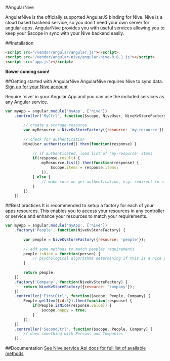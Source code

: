 #AngularNive

AngularNive is the officially supported AngularJS binding for Nive. Nive is a cloud based backend service, so you don`t need 
your own server for angular apps. AngularNive provides you with useful services allowing you to keep your $scope in sync with your 
Nive backend easily.

##Installation
```html
<script src="/vendor/angular/angular.js"></script>
<script src="/vendor/angular-nive/angular-nive-0.8.1.js"></script>
<script src="app.js"></script>
```
    
**Bower coming soon!**

##Getting started with AngularNive
AngularNive requires Nive to sync data. [Sign up for your Nive account](http://www.nive.co/workspace/account/signup)

Require 'nive' in your Angular App and you can use the included services as any Angular service.
```javascript
var myApp = angular.module('myApp', ['nive'])
    .controller('MyCtrl', function($scope, NiveUser, NiveKvStoreFactory) {
        
        // create a storage resource
        var myResource = NiveKvStoreFactory({resource: 'my-resource'});
        
        // check for authentication
        NiveUser.authenticated().then(function(response) {
            
            // if authenticated, load list of 'my-resource' items
            if(response.result) {
                myResource.list().then(function(response) {
                    $scope.items = response.items;
                });    
            } else {
                // make sure we get authentication, e.g. redirect to signIn
            }
        });
    });
```

##Best practices
It is recommended to setup a factory for each of your apps resources.
This enables you to access your resources in any controller or service and enhance your resources to match your requirements. 

```javascript
var myApp = angular.module('myApp', ['nive'])
    .factory('People', function(NiveKvStoreFactory) {
        
        var people = NiveKvStoreFactory({resource: 'people'});
        
        // add some methods to match peoples requirements
        people.isNice = function(person) {
            // psychological algorithms determining if this is a nice person
        }
        
        return people;
    })
    .factory('Company', function(NiveKvStoreFactory) {
        return NiveKvStoreFactory({resource: 'company'});
    })
    .controller('FirstCtrl', function($scope, People, Company) {
        People.getItem({id:3}).then(function(response) {
            if(People.isNice(response.value)) {
                $scope.happy = true;
            }
        });
    })
    .controller('SecondCtrl', function($scope, People, Company) {
        // does something with Persons and Companies
    });
```

##Documentation
[See Nive service Api docs for full list of available methods](http://www.nive.co/docs/webapi/index.html)


